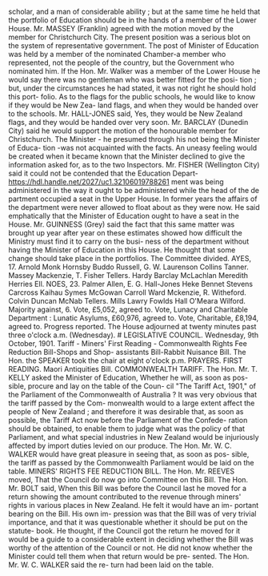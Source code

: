 scholar, and a man of considerable ability ; but at the same time he held that the portfolio of Education should be in the hands of a member of the Lower House. Mr. MASSEY (Franklin) agreed with the motion moved by the member for Christchurch City. The present position was a serious blot on the system of representative government. The post of Minister of Education was held by a member of the nominated Chamber-a member who represented, not the people of the country, but the Government who nominated him. If the Hon. Mr. Walker was a member of the Lower House he would say there was no gentleman who was better fitted for the posi- tion ; but, under the circumstances he had stated, it was not right he should hold this port- folio. As to the flags for the public schools, he would like to know if they would be New Zea- land flags, and when they would be handed over to the schools. Mr. HALL-JONES said, Yes, they would be New Zealand flags, and they would be handed over very soon. Mr. BARCLAY (Dunedin City) said he would support the motion of the honourable member for Christchurch. The Minister - he presumed through his not being the Minister of Educa- tion -was not acquainted with the facts. An uneasy feeling would be created when it became known that the Minister declined to give the information asked for, as to the two Inspectors. Mr. FISHER (Wellington City) said it could not be contended that the Education Depart- https://hdl.handle.net/2027/uc1.32106019788261 ment was being administered in the way it ought to be administered while the head of the de partment occupied a seat in the Upper House. In former years the affairs of the department were never allowed to float about as they were now. He said emphatically that the Minister of Education ought to have a seat in the House. Mr. GUINNESS (Grey) said the fact that this same matter was brought up year after year on these estimates showed how difficult the Ministry must find it to carry on the busi- ness of the department without having the Minister of Education in this House. He thought that some change should take place in the portfolios. The Committee divided. AYES, 17. Arnold Monk Hornsby Buddo Russell, G. W. Laurenson Collins Tanner. Massey Mackenzie, T. Fisher Tellers. Hardy Barclay McLachlan Meredith Herries Ell. NOES, 23. Palmer Allen, E. G. Hall-Jones Heke Bennet Stevens Carcross Kaihau Symes McGowan Carroll Ward Mckenzie, R. Witheford. Colvin Duncan McNab Tellers. Mills Lawry Fowlds Hall O'Meara Wilford. Majority against, 6. Vote, £5,052, agreed to. Vote, Lunacy and Charitable Department : Lunatic Asylums, £60,976, agreed to. Vote, Charitable, £8,194, agreed to. Progress reported. The House adjourned at twenty minutes past three o'clock a.m. (Wednesday). # LEGISLATIVE COUNCIL. Wednesday, 9th October, 1901. Tariff - Miners' First Reading - Commonwealth Rights Fee Reduction Bill-Shops and Shop- assistants Bill-Rabbit Nuisance Bill. The Hon. the SPEAKER took the chair at eight o'clock p.m. PRAYERS. FIRST READING. Maori Antiquities Bill. COMMONWEALTH TARIFF. The Hon. Mr. T. KELLY asked the Minister of Education, Whether he will, as soon as pos- sible, procure and lay on the table of the Coun- cil "The Tariff Act, 1901," of the Parliament of the Commonwealth of Australia ? It was very obvious that the tariff passed by the Com- monwealth would to a large extent affect the people of New Zealand ; and therefore it was desirable that, as soon as possible, the Tariff Act now before the Parliament of the Confede- ration should be obtained, to enable them to judge what was the policy of that Parliament, and what special industries in New Zealand would be injuriously affected by import duties levied on our produce. The Hon. Mr. W. C. WALKER would have great pleasure in seeing that, as soon as pos- sible, the tariff as passed by the Commonwealth Parliament would be laid on the table. MINERS' RIGHTS FEE REDUCTION BILL. The Hon. Mr. REEVES moved, That the Council do now go into Committee on this Bill. The Hon. Mr. BOLT said, When this Bill was before the Council last he moved for a return showing the amount contributed to the revenue through miners' rights in various places in New Zealand. He felt it would have an im- portant bearing on the Bill. His own im- pression was that the Bill was of very trivial importance, and that it was questionable whether it should be put on the statute- book. He thought, if the Council got the return he moved for it would be a guide to a considerable extent in deciding whether the Bill was worthy of the attention of the Council or not. He did not know whether the Minister could tell them when that return would be pre- sented. The Hon. Mr. W. C. WALKER said the re- turn had been laid on the table. 